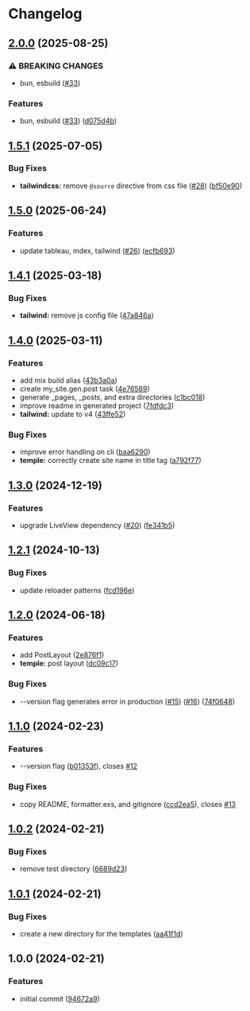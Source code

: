 # Changelog

## [2.0.0](https://github.com/elixir-tools/tableau_new/compare/v1.5.1...v2.0.0) (2025-08-25)


### ⚠ BREAKING CHANGES

* bun, esbuild ([#33](https://github.com/elixir-tools/tableau_new/issues/33))

### Features

* bun, esbuild ([#33](https://github.com/elixir-tools/tableau_new/issues/33)) ([d075d4b](https://github.com/elixir-tools/tableau_new/commit/d075d4b592c9fa80bcbf903e3894411bc54b7d08))

## [1.5.1](https://github.com/elixir-tools/tableau_new/compare/v1.5.0...v1.5.1) (2025-07-05)


### Bug Fixes

* **tailwindcss:** remove `@source` directive from css file ([#28](https://github.com/elixir-tools/tableau_new/issues/28)) ([bf50e90](https://github.com/elixir-tools/tableau_new/commit/bf50e90c43e77f94d374704e4cd22b7c11d30073))

## [1.5.0](https://github.com/elixir-tools/tableau_new/compare/v1.4.1...v1.5.0) (2025-06-24)


### Features

* update tableau, mdex, tailwind ([#26](https://github.com/elixir-tools/tableau_new/issues/26)) ([ecfb693](https://github.com/elixir-tools/tableau_new/commit/ecfb6938e7153ac0e2050dd37c72536bbef49021))

## [1.4.1](https://github.com/elixir-tools/tableau_new/compare/v1.4.0...v1.4.1) (2025-03-18)


### Bug Fixes

* **tailwind:** remove js config file ([47a846a](https://github.com/elixir-tools/tableau_new/commit/47a846a5e4a0866628f4ceedf1cbe989d5366061))

## [1.4.0](https://github.com/elixir-tools/tableau_new/compare/v1.3.0...v1.4.0) (2025-03-11)


### Features

* add mix build alias ([43b3a0a](https://github.com/elixir-tools/tableau_new/commit/43b3a0a15db865fba135357790f1e52f0af1f2a9))
* create my_site.gen.post task ([4e76589](https://github.com/elixir-tools/tableau_new/commit/4e7658912479ac23b947062e44c80801e80d1174))
* generate _pages, _posts, and extra directories ([c1bc018](https://github.com/elixir-tools/tableau_new/commit/c1bc018d286a18359354afe0022b15f6ea005e20))
* improve readme in generated project ([7fdfdc3](https://github.com/elixir-tools/tableau_new/commit/7fdfdc38d63a0cba89062b4d25216aa3204eacba))
* **tailwind:** update to v4 ([43ffe52](https://github.com/elixir-tools/tableau_new/commit/43ffe522a6f0364609a4eb1ec1c707dab6cd807f))


### Bug Fixes

* improve error handling on cli ([baa6290](https://github.com/elixir-tools/tableau_new/commit/baa6290f3cd2c728c81af9b530262133b0a76ee8))
* **temple:** correctly create site name in title tag ([a792f77](https://github.com/elixir-tools/tableau_new/commit/a792f771013613394060e2d10b61991f450200a1))

## [1.3.0](https://github.com/elixir-tools/tableau_new/compare/v1.2.1...v1.3.0) (2024-12-19)


### Features

* upgrade LiveView dependency ([#20](https://github.com/elixir-tools/tableau_new/issues/20)) ([fe341b5](https://github.com/elixir-tools/tableau_new/commit/fe341b59c900467c97bfd5337d319a40b0020751))

## [1.2.1](https://github.com/elixir-tools/tableau_new/compare/v1.2.0...v1.2.1) (2024-10-13)


### Bug Fixes

* update reloader patterns ([fcd196e](https://github.com/elixir-tools/tableau_new/commit/fcd196eedab74e93dbc11c83e4ca7b24425a3f66))

## [1.2.0](https://github.com/elixir-tools/tableau_new/compare/v1.1.0...v1.2.0) (2024-06-18)


### Features

* add PostLayout ([2e876f1](https://github.com/elixir-tools/tableau_new/commit/2e876f197d47bfe9bcef42cb43046c8156bb4ee5))
* **temple:** post layout ([dc09c17](https://github.com/elixir-tools/tableau_new/commit/dc09c1786e0e329a6aabbd1ee2efc1e60a42c290))


### Bug Fixes

* --version flag generates error in production ([#15](https://github.com/elixir-tools/tableau_new/issues/15)) ([#16](https://github.com/elixir-tools/tableau_new/issues/16)) ([74f0648](https://github.com/elixir-tools/tableau_new/commit/74f0648a85db8dca405f86f57dc1c220d49b204c))

## [1.1.0](https://github.com/elixir-tools/tableau_new/compare/v1.0.2...v1.1.0) (2024-02-23)


### Features

* --version flag ([b01353f](https://github.com/elixir-tools/tableau_new/commit/b01353fee9adff18f51bd8eec675f63040d75373)), closes [#12](https://github.com/elixir-tools/tableau_new/issues/12)


### Bug Fixes

* copy README, formatter.exs, and gitignore ([ccd2ea5](https://github.com/elixir-tools/tableau_new/commit/ccd2ea5d9c8c4562a66a4d5a1ed4e58be12d2776)), closes [#13](https://github.com/elixir-tools/tableau_new/issues/13)

## [1.0.2](https://github.com/elixir-tools/tableau_new/compare/v1.0.1...v1.0.2) (2024-02-21)


### Bug Fixes

* remove test directory ([6689d23](https://github.com/elixir-tools/tableau_new/commit/6689d23960236a2d6ca5aa793f46bd2e131925c8))

## [1.0.1](https://github.com/elixir-tools/tableau_new/compare/v1.0.0...v1.0.1) (2024-02-21)


### Bug Fixes

* create a new directory for the templates ([aa41f1d](https://github.com/elixir-tools/tableau_new/commit/aa41f1db3037a99e8547ed473aebcede6d467007))

## 1.0.0 (2024-02-21)


### Features

* initial commit ([94672a9](https://github.com/elixir-tools/tableau_new/commit/94672a99732bbc47b70ec42afa453555a4095991))
